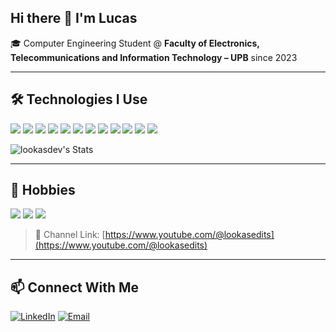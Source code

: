## Hi there 👋 I'm Lucas
🎓 Computer Engineering Student @ **Faculty of Electronics, Telecommunications and Information Technology – UPB** since 2023

---

## 🛠 Technologies I Use

<p align="left">
  <img src="https://img.shields.io/badge/C-00599C?style=for-the-badge&logo=c&logoColor=white" />
  <img src="https://img.shields.io/badge/C++-00599C?style=for-the-badge&logo=cplusplus&logoColor=white" />
  <img src="https://img.shields.io/badge/Python-3776AB?style=for-the-badge&logo=python&logoColor=white" />
  <img src="https://img.shields.io/badge/HTML5-E34F26?style=for-the-badge&logo=html5&logoColor=white" />
  <img src="https://img.shields.io/badge/CSS3-1572B6?style=for-the-badge&logo=css3&logoColor=white" />
  <img src="https://img.shields.io/badge/JavaScript-F7DF1E?style=for-the-badge&logo=javascript&logoColor=black" />
  <img src="https://img.shields.io/badge/MySQL-4479A1?style=for-the-badge&logo=mysql&logoColor=white" />
  <img src="https://img.shields.io/badge/MongoDB-47A248?style=for-the-badge&logo=mongodb&logoColor=white" />
  <img src="https://img.shields.io/badge/MATLAB-0076A8?style=for-the-badge&logo=mathworks&logoColor=white" />
  <img src="https://img.shields.io/badge/SystemVerilog-FF5B00?style=for-the-badge&logo=verilog&logoColor=white" />
  <img src="https://img.shields.io/badge/Assembly-6E4C13?style=for-the-badge&logo=gnuassembly&logoColor=white" />
  <img src="https://img.shields.io/badge/Arduino-00979D?style=for-the-badge&logo=arduino&logoColor=white" />
</p>

![lookasdev's Stats](https://github-readme-stats.vercel.app/api?username=lookasdev&theme=midnight-purple&show_icons=true&hide_border=true&count_private=true)

---

## 🎯 Hobbies

<p align="left">
  <img src="https://img.shields.io/badge/-AutoHotkey-334455?style=for-the-badge&logo=windows&logoColor=white" />
  <img src="https://img.shields.io/badge/-Chess-000000?style=for-the-badge&logo=lichess&logoColor=white" />
  <img src="https://img.shields.io/badge/-Video%20Editing-FF0000?style=for-the-badge&logo=youtube&logoColor=white" />
</p>

> 🎥 Channel Link: [https://www.youtube.com/@lookasedits](https://www.youtube.com/@lookasedits)

---

## 📫 Connect With Me

[![LinkedIn](https://img.shields.io/badge/-LinkedIn-0A66C2?style=for-the-badge&logo=linkedin&logoColor=white)](https://www.linkedin.com/in/lucas-negrea)
[![Email](https://img.shields.io/badge/-Email-D14836?style=for-the-badge&logo=gmail&logoColor=white)](mailto:lucas.negrea@gmail.com)
